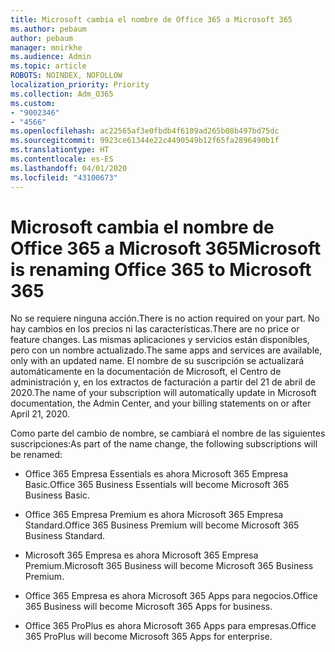 ```yaml
---
title: Microsoft cambia el nombre de Office 365 a Microsoft 365
ms.author: pebaum
author: pebaum
manager: mnirkhe
ms.audience: Admin
ms.topic: article
ROBOTS: NOINDEX, NOFOLLOW
localization_priority: Priority
ms.collection: Adm_O365
ms.custom:
- "9002346"
- "4566"
ms.openlocfilehash: ac22565af3e0fbdb4f6109ad265b08b497bd75dc
ms.sourcegitcommit: 9923ce61344e22c4490549b12f65fa2896490b1f
ms.translationtype: HT
ms.contentlocale: es-ES
ms.lasthandoff: 04/01/2020
ms.locfileid: "43100673"
---
```

# <a name="microsoft-is-renaming-office-365-to-microsoft-365"></a><span data-ttu-id="e1350-102">Microsoft cambia el nombre de Office 365 a Microsoft 365</span><span class="sxs-lookup"><span data-stu-id="e1350-102">Microsoft is renaming Office 365 to Microsoft 365</span></span>

<span data-ttu-id="e1350-103">No se requiere ninguna acción.</span><span class="sxs-lookup"><span data-stu-id="e1350-103">There is no action required on your part.</span></span> <span data-ttu-id="e1350-104">No hay cambios en los precios ni las características.</span><span class="sxs-lookup"><span data-stu-id="e1350-104">There are no price or feature changes.</span></span> <span data-ttu-id="e1350-105">Las mismas aplicaciones y servicios están disponibles, pero con un nombre actualizado.</span><span class="sxs-lookup"><span data-stu-id="e1350-105">The same apps and services are available, only with an updated name.</span></span> <span data-ttu-id="e1350-106">El nombre de su suscripción se actualizará automáticamente en la documentación de Microsoft, el Centro de administración y, en los extractos de facturación a partir del 21 de abril de 2020.</span><span class="sxs-lookup"><span data-stu-id="e1350-106">The name of your subscription will automatically update in Microsoft documentation, the Admin Center, and your billing statements on or after April 21, 2020.</span></span>

<span data-ttu-id="e1350-107">Como parte del cambio de nombre, se cambiará el nombre de las siguientes suscripciones:</span><span class="sxs-lookup"><span data-stu-id="e1350-107">As part of the name change, the following subscriptions will be renamed:</span></span>

- <span data-ttu-id="e1350-108">Office 365 Empresa Essentials es ahora Microsoft 365 Empresa Basic.</span><span class="sxs-lookup"><span data-stu-id="e1350-108">Office 365 Business Essentials will become Microsoft 365 Business Basic.</span></span>

- <span data-ttu-id="e1350-109">Office 365 Empresa Premium es ahora Microsoft 365 Empresa Standard.</span><span class="sxs-lookup"><span data-stu-id="e1350-109">Office 365 Business Premium will become Microsoft 365 Business Standard.</span></span>

- <span data-ttu-id="e1350-110">Microsoft 365 Empresa es ahora Microsoft 365 Empresa Premium.</span><span class="sxs-lookup"><span data-stu-id="e1350-110">Microsoft 365 Business will become Microsoft 365 Business Premium.</span></span>

- <span data-ttu-id="e1350-111">Office 365 Empresa es ahora Microsoft 365 Apps para negocios.</span><span class="sxs-lookup"><span data-stu-id="e1350-111">Office 365 Business will become Microsoft 365 Apps for business.</span></span>

- <span data-ttu-id="e1350-112">Office 365 ProPlus es ahora Microsoft 365 Apps para empresas.</span><span class="sxs-lookup"><span data-stu-id="e1350-112">Office 365 ProPlus will become Microsoft 365 Apps for enterprise.</span></span>
